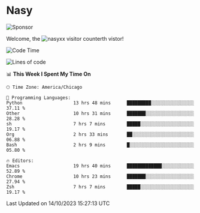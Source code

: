 # Nasy

<!--
<p align="center">
<img height="200" src="https://github-readme-stats.vercel.app/api?username=nasyxx&count_private=true&show_icons=true&theme=dracula&include_all_commits=true"/>
<img height="200" src="https://github-readme-stats.vercel.app/api/top-langs/?username=nasyxx&theme=dracula&hide=html,jupyter+notebook&count_private=true&show_icons=true"/>
</p>

  
----------------
-->

![Sponsor](https://img.shields.io/static/v1.svg?label=Sponsor&message=%E2%9D%A4&logo=GitHub&style=flat&color=pink)
 
Welcome, the ![nasyxx visitor counter](https://count.getloli.com/get/@nasyxx?theme=rule34)th vistor!
 
<!--START_SECTION:waka-->
![Code Time](http://img.shields.io/badge/Code%20Time-3%2C803%20hrs%208%20mins-blue)

![Lines of code](https://img.shields.io/badge/From%20Hello%20World%20I%27ve%20Written-6.3%20million%20lines%20of%20code-blue)

📊 **This Week I Spent My Time On** 

```text
🕑︎ Time Zone: America/Chicago

💬 Programming Languages: 
Python                   13 hrs 48 mins      █████████░░░░░░░░░░░░░░░░   37.11 % 
Other                    10 hrs 31 mins      ███████░░░░░░░░░░░░░░░░░░   28.28 % 
sh                       7 hrs 7 mins        █████░░░░░░░░░░░░░░░░░░░░   19.17 % 
Org                      2 hrs 33 mins       ██░░░░░░░░░░░░░░░░░░░░░░░   06.88 % 
Bash                     2 hrs 9 mins        █░░░░░░░░░░░░░░░░░░░░░░░░   05.80 % 

🔥 Editors: 
Emacs                    19 hrs 40 mins      █████████████░░░░░░░░░░░░   52.89 % 
Chrome                   10 hrs 23 mins      ███████░░░░░░░░░░░░░░░░░░   27.94 % 
Zsh                      7 hrs 7 mins        █████░░░░░░░░░░░░░░░░░░░░   19.17 % 
```


 Last Updated on 14/10/2023 15:27:13 UTC
<!--END_SECTION:waka-->

<!-- ![visitors](https://visitor-badge.laobi.icu/badge?page_id=nasyxx.nasyxx) -->
